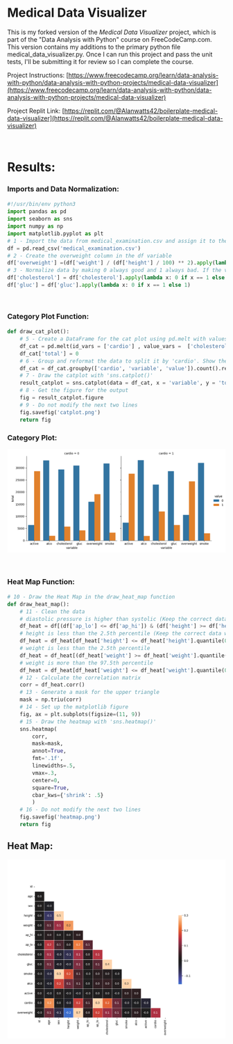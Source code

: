 # Medical Data Visualizer

This is my forked version of the *Medical Data Visualizer* project, which is part of the "Data Analysis with Python" course on FreeCodeCamp.com. This version contains my additions to the primary python file medical_data_visualizer.py. Once I can run this project and pass the unit tests, I'll be submitting it for review so I can complete the course.

Project Instructions:
[https://www.freecodecamp.org/learn/data-analysis-with-python/data-analysis-with-python-projects/medical-data-visualizer](https://www.freecodecamp.org/learn/data-analysis-with-python/data-analysis-with-python-projects/medical-data-visualizer)

Project Replit Link:
[https://replit.com/@Alanwatts42/boilerplate-medical-data-visualizer](https://replit.com/@Alanwatts42/boilerplate-medical-data-visualizer)

<br>

# Results:

### Imports and Data Normalization:
```python
#!/usr/bin/env python3
import pandas as pd
import seaborn as sns
import numpy as np
import matplotlib.pyplot as plt
# 1 - Import the data from medical_examination.csv and assign it to the df variable
df = pd.read_csv('medical_examination.csv')
# 2 - Create the overweight column in the df variable
df['overweight'] =(df['weight'] / (df['height'] / 100) ** 2).apply(lambda x: 1 if x > 25 else 0)
# 3 - Normalize data by making 0 always good and 1 always bad. If the value of cholesterol or gluc is 1, set the value to 0. If the value is more than 1, set the value to 1
df['cholesterol'] = df['cholesterol'].apply(lambda x: 0 if x == 1 else 1)
df['gluc'] = df['gluc'].apply(lambda x: 0 if x == 1 else 1)
```

<br>

### Category Plot Function:
```python
def draw_cat_plot(): 
    # 5 - Create a DataFrame for the cat plot using pd.melt with values from cholesterol, gluc, smoke, alco, active, and overweight in the df_cat variable.
    df_cat = pd.melt(id_vars = ['cardio'] , value_vars =  ['cholesterol', 'gluc', 'smoke', 'alco', 'active', 'overweight'], frame = df)
    df_cat['total'] = 0
    # 6 - Group and reformat the data to split it by 'cardio'. Show the counts of each feature. You will have to rename one of the columns for the catplot to work correctly.
    df_cat = df_cat.groupby(['cardio', 'variable', 'value']).count().reset_index()
    # 7 - Draw the catplot with 'sns.catplot()'
    result_catplot = sns.catplot(data = df_cat, x = 'variable', y = 'total', hue = 'value', col ='cardio', kind ='bar')
    # 8 - Get the figure for the output
    fig = result_catplot.figure
    # 9 - Do not modify the next two lines
    fig.savefig('catplot.png')
    return fig
```


### Category Plot:

![Figure 1](catplot.png)


<br>


### Heat Map Function:
```python
# 10 - Draw the Heat Map in the draw_heat_map function
def draw_heat_map(): 
    # 11 - Clean the data
    # diastolic pressure is higher than systolic (Keep the correct data with (df['ap_lo'] <= df['ap_hi']))
    df_heat = df[(df['ap_lo'] <= df['ap_hi']) & (df['height'] >= df['height'].quantile(0.025))]
    # height is less than the 2.5th percentile (Keep the correct data with (df['height'] >= df['heigth'].quantile(0.025)))
    df_heat = df_heat[df_heat['height'] <= df_heat['height'].quantile(0.975)]
    # weight is less than the 2.5th percentile
    df_heat = df_heat[(df_heat['weight'] >= df_heat['weight'].quantile(0.025))]
    # weight is more than the 97.5th percentile
    df_heat = df_heat[df_heat['weight'] <= df_heat['weight'].quantile(0.975)]
    # 12 - Calculate the correlation matrix
    corr = df_heat.corr()
    # 13 - Generate a mask for the upper triangle
    mask = np.triu(corr)
    # 14 - Set up the matplotlib figure
    fig, ax = plt.subplots(figsize=(11, 9))
    # 15 - Draw the heatmap with 'sns.heatmap()'
    sns.heatmap(
        corr, 
        mask=mask, 
        annot=True, 
        fmt='.1f', 
        linewidths=.5, 
        vmax=.3, 
        center=0, 
        square=True, 
        cbar_kws={'shrink': .5}
        )
    # 16 - Do not modify the next two lines
    fig.savefig('heatmap.png')
    return fig
```

## Heat Map:
![Figure 2](heatmap.png)

<br>



